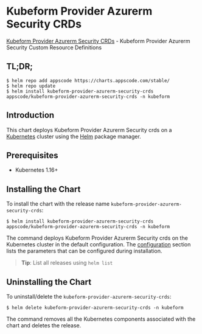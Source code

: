 # Kubeform Provider Azurerm Security CRDs

[Kubeform Provider Azurerm Security CRDs](https://github.com/kubeform) - Kubeform Provider Azurerm Security Custom Resource Definitions

## TL;DR;

```console
$ helm repo add appscode https://charts.appscode.com/stable/
$ helm repo update
$ helm install kubeform-provider-azurerm-security-crds appscode/kubeform-provider-azurerm-security-crds -n kubeform
```

## Introduction

This chart deploys Kubeform Provider Azurerm Security crds on a [Kubernetes](http://kubernetes.io) cluster using the [Helm](https://helm.sh) package manager.

## Prerequisites

- Kubernetes 1.16+

## Installing the Chart

To install the chart with the release name `kubeform-provider-azurerm-security-crds`:

```console
$ helm install kubeform-provider-azurerm-security-crds appscode/kubeform-provider-azurerm-security-crds -n kubeform
```

The command deploys Kubeform Provider Azurerm Security crds on the Kubernetes cluster in the default configuration. The [configuration](#configuration) section lists the parameters that can be configured during installation.

> **Tip**: List all releases using `helm list`

## Uninstalling the Chart

To uninstall/delete the `kubeform-provider-azurerm-security-crds`:

```console
$ helm delete kubeform-provider-azurerm-security-crds -n kubeform
```

The command removes all the Kubernetes components associated with the chart and deletes the release.


